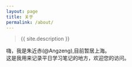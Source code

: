 ```yaml
---
layout: page
title: 关于
permalink: /about/
---
```


>{{ site.description }}  

嗨，我是朱近赤(@Angzeng),目前暂居上海。  
这是我用来记录平日学习笔记的地方，欢迎您的访问。